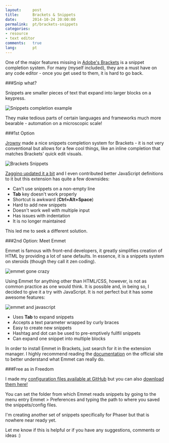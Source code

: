 ```yaml
---
layout:     post
title:      Brackets & Snippets
date:       2014-10-24 20:00:00
permalink:  pt/brackets-snippets
categories: 
- resource
- text editor
comments:   true
lang:       pt
---
```


One of the major features missing in <a href="http://brackets.io" target="_blank">Adobe's Brackets</a> is a snippet completion system. For many (myself included), they are a must have on any code editor - once you get used to them, it is hard to go back.

###Snip what?

Snippets are smaller pieces of text that expand into larger blocks on a keypress.

![Snippets completion example]({{site.baseurl}}/assets/brackets/what_is_a_snippet.gif)

They make tedious parts of certain languages and frameworks much more bearable - automation on a microscopic scale!

###1st Option

<a href="https://github.com/jrowny/brackets-snippets" target="_blank">Jrowny</a> made a nice snippets completion system for Brackets - it is not very conventional but allows for a few cool things, like an inline completion that matches Brackets' quick edit visuals.

![Brackets Snippets]({{site.baseurl}}/assets/brackets/brackets_snippets.gif)


<a href="https://github.com/zaggino/brackets-snippets" target="_blank">Zaggino updated it a bit</a> and I even contributed better JavaScript definitions to it but this extension has quite a few downsides:

- Can't use snippets on a non-empty line
- **Tab** key doesn't work properly
- Shortcut is awkward (**Ctrl+Alt+Space**)
- Hard to add new snippets
- Doesn't work well with multiple input
- Has issues with indentation
- It is no longer maintained

This led me to seek a different solution.

###2nd Option: Meet Emmet

Emmet is famous with front-end developers, it greatly simplifies creation of HTML by providing a lot of sane defaults. In essence, it is a snippets system on steroids (though they call it zen coding).

![emmet gone crazy]({{site.baseurl}}/assets/brackets/emmet_expand.gif)

Using Emmet for anything other than HTML/CSS, however, is not as common practice as one would think. It is possible and, in being so, I decided to give it a try with JavaScript. It is not perfect but it has some awesome features:

![emmet and javascript]({{site.baseurl}}/assets/brackets/js_snippets.gif)

- Uses **Tab** to expand snippets
- Accepts a text parameter wrapped by curly braces
- Easy to create new snippets
- Hashtag and dot can be used to pre-emptively fullfil snippets
- Can expand one snippet into multiple blocks

In order to install Emmet in Brackets, just search for it in the extension manager.
I highly recommend reading the <a href="http://docs.emmet.io/" target="_blank">documentation</a> on the official site to better understand what Emmet can really do.

###Free as in Freedom

I made my <a href="https://github.com/OttoRobba/javascript-emmet" target="_blank">configuration files available at GitHub</a> but you can also [download them here!](https://github.com/OttoRobba/javascript-emmet/archive/master.zip)

You can set the folder from which Emmet reads snippets by going to the menu entry Emmet > Preferences and typing the path to where you saved the snippets/config files.

I'm creating another set of snippets specifically for Phaser but that is nowhere near ready yet.

Let me know if this is helpful or if you have any suggestions, comments or ideas :)
